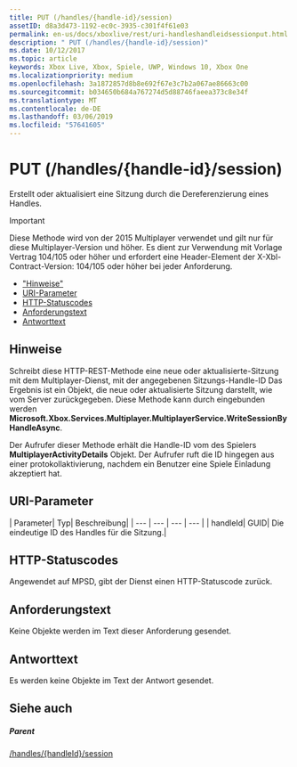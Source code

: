 ```yaml
---
title: PUT (/handles/{handle-id}/session)
assetID: d8a3d473-1192-ec0c-3935-c301f4f61e03
permalink: en-us/docs/xboxlive/rest/uri-handleshandleidsessionput.html
description: " PUT (/handles/{handle-id}/session)"
ms.date: 10/12/2017
ms.topic: article
keywords: Xbox Live, Xbox, Spiele, UWP, Windows 10, Xbox One
ms.localizationpriority: medium
ms.openlocfilehash: 3a1872857d8b8e692f67e3c7b2a067ae86663c00
ms.sourcegitcommit: b034650b684a767274d5d88746faeea373c8e34f
ms.translationtype: MT
ms.contentlocale: de-DE
ms.lasthandoff: 03/06/2019
ms.locfileid: "57641605"
---
```

# <a name="put-handleshandle-idsession"></a>PUT (/handles/{handle-id}/session)
Erstellt oder aktualisiert eine Sitzung durch die Dereferenzierung eines Handles.

> [!IMPORTANT]
> Diese Methode wird von der 2015 Multiplayer verwendet und gilt nur für diese Multiplayer-Version und höher. Es dient zur Verwendung mit Vorlage Vertrag 104/105 oder höher und erfordert eine Header-Element der X-Xbl-Contract-Version: 104/105 oder höher bei jeder Anforderung.

  * ["Hinweise"](#ID4ET)
  * [URI-Parameter](#ID4ECB)
  * [HTTP-Statuscodes](#ID4ENB)
  * [Anforderungstext](#ID4EUB)
  * [Antworttext](#ID4E6B)

<a id="ID4ET"></a>


## <a name="remarks"></a>Hinweise

Schreibt diese HTTP-REST-Methode eine neue oder aktualisierte-Sitzung mit dem Multiplayer-Dienst, mit der angegebenen Sitzungs-Handle-ID Das Ergebnis ist ein Objekt, die neue oder aktualisierte Sitzung darstellt, wie vom Server zurückgegeben. Diese Methode kann durch eingebunden werden **Microsoft.Xbox.Services.Multiplayer.MultiplayerService.WriteSessionByHandleAsync**.

Der Aufrufer dieser Methode erhält die Handle-ID vom des Spielers **MultiplayerActivityDetails** Objekt. Der Aufrufer ruft die ID hingegen aus einer protokollaktivierung, nachdem ein Benutzer eine Spiele Einladung akzeptiert hat.

<a id="ID4ECB"></a>


## <a name="uri-parameters"></a>URI-Parameter

| Parameter| Typ| Beschreibung|
| --- | --- | --- | --- |
| handleId| GUID| Die eindeutige ID des Handles für die Sitzung.|

<a id="ID4ENB"></a>


## <a name="http-status-codes"></a>HTTP-Statuscodes
Angewendet auf MPSD, gibt der Dienst einen HTTP-Statuscode zurück.  
<a id="ID4EUB"></a>


## <a name="request-body"></a>Anforderungstext

Keine Objekte werden im Text dieser Anforderung gesendet.

<a id="ID4E6B"></a>


## <a name="response-body"></a>Antworttext

Es werden keine Objekte im Text der Antwort gesendet.

<a id="ID4EKC"></a>


## <a name="see-also"></a>Siehe auch

<a id="ID4EMC"></a>


##### <a name="parent"></a>Parent

[/handles/{handleId}/session](uri-handleshandleidsession.md)
